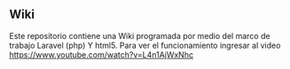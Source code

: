 ## Wiki

Este repositorio contiene una Wiki programada por medio del marco de trabajo Laravel (php) Y html5. Para ver el funcionamiento ingresar al video https://www.youtube.com/watch?v=L4n1AjWxNhc
